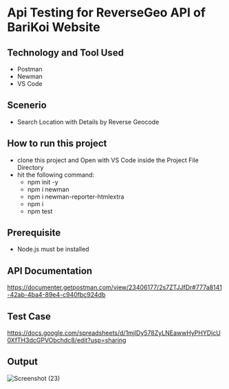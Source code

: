 # Api Testing for ReverseGeo API of BariKoi Website

## Technology and Tool Used
- Postman
- Newman
- VS Code

## Scenerio
- Search Location with Details by Reverse Geocode 

## How to run this project
- clone this project and Open with VS Code inside the Project File Directory
- hit the following command:
  - npm init -y 
  - npm i newman 
  - npm i newman-reporter-htmlextra 
  - npm i 
  - npm test 

## Prerequisite
- Node.js must be installed

## API Documentation
https://documenter.getpostman.com/view/23406177/2s7ZTJJfDr#777a8141-42ab-4ba4-89e4-c940fbc924db

## Test Case
https://docs.google.com/spreadsheets/d/1mjlDy578ZyLNEawwHyPHYDjcU0XfTH3dcGPVObchdc8/edit?usp=sharing

## Output
![Screenshot (23)](https://user-images.githubusercontent.com/29010350/192088017-8891d054-7e07-47d7-9ae2-adb46008dbe1.png)
